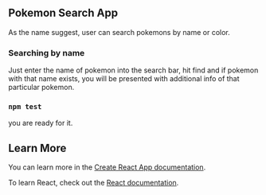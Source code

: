 ## Pokemon Search App

As the name suggest, user can search pokemons by name or color.

### Searching by name

Just enter the name of pokemon into the search bar, hit find and if pokemon with that name exists, you will be presented 
with additional info of that particular pokemon.

### `npm test`

you are ready for it.

## Learn More

You can learn more in the [Create React App documentation](https://facebook.github.io/create-react-app/docs/getting-started).

To learn React, check out the [React documentation](https://reactjs.org/).
